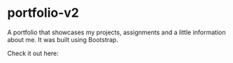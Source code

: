 # portfolio-v2

A portfolio that showcases my projects, assignments and a little information about me. It was built using Bootstrap.

Check it out here:
